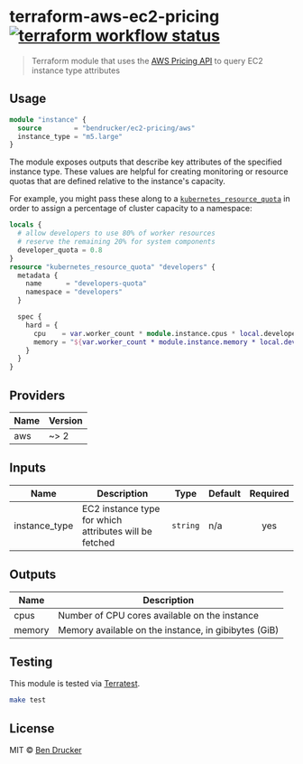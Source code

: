 # terraform-aws-ec2-pricing [![terraform workflow status](https://github.com/bendrucker/terraform-aws-ec2-pricing/workflows/terraform/badge.svg?branch=master)](https://github.com/bendrucker/terraform-aws-ec2-pricing/actions?query=workflow%3Aterraform)

> Terraform module that uses the [AWS Pricing API](https://docs.aws.amazon.com/awsaccountbilling/latest/aboutv2/price-changes.html) to query EC2 instance type attributes

## Usage

```tf
module "instance" {
  source        = "bendrucker/ec2-pricing/aws"
  instance_type = "m5.large"
}
```

The module exposes outputs that describe key attributes of the specified instance type. These values are helpful for creating monitoring or resource quotas that are defined relative to the instance's capacity.

For example, you might pass these along to a [`kubernetes_resource_quota`](https://www.terraform.io/docs/providers/kubernetes/r/resource_quota.html) in order to assign a percentage of cluster capacity to a namespace:

```tf
locals {
  # allow developers to use 80% of worker resources
  # reserve the remaining 20% for system components
  developer_quota = 0.8
}
resource "kubernetes_resource_quota" "developers" {
  metadata {
    name      = "developers-quota"
    namespace = "developers"
  }

  spec {
    hard = {
      cpu    = var.worker_count * module.instance.cpus * local.developer_quota
      memory = "${var.worker_count * module.instance.memory * local.developer_quota} GiB"
    }
  }
}
```

<!-- https://github.com/segmentio/terraform-docs -->
<!-- terraform-docs markdown table . -->

## Providers

| Name | Version |
|------|---------|
| aws | ~> 2 |

## Inputs

| Name | Description | Type | Default | Required |
|------|-------------|------|---------|:-----:|
| instance\_type | EC2 instance type for which attributes will be fetched | `string` | n/a | yes |

## Outputs

| Name | Description |
|------|-------------|
| cpus | Number of CPU cores available on the instance |
| memory | Memory available on the instance, in gibibytes (GiB) |

<!-- end terraform-docs -->

## Testing

This module is tested via [Terratest](https://github.com/gruntwork-io/terratest).

```sh
make test
```

## License

MIT © [Ben Drucker](http://bendrucker.me)
